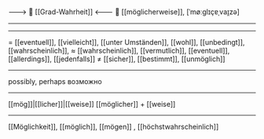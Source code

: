 ---> 🧩 [[Grad-Wahrheit]] <---
🤔 [[möglicherweise]], [ˈmøːɡlɪçɐˌvaɪ̯zə]

---

---
= [[eventuell]], [[vielleicht]], [[unter Umständen]],  [[wohl]],  [[unbedingt]], [[wahrscheinlich]],
≈ [[wahrscheinlich]], [[vermutlich]], [[eventuell]], [[allerdings]],  [[jedenfalls]]
≠ [[sicher]], [[bestimmt]], [[unmöglich]]

---
possibly, perhaps
возможно

---
[[mög]]|[[licher]]|[[weise]]
[[möglicher]] + [[weise]]

---
[[Möglichkeit]], [[möglich]], [[mögen]]
, [[höchstwahrscheinlich]]
